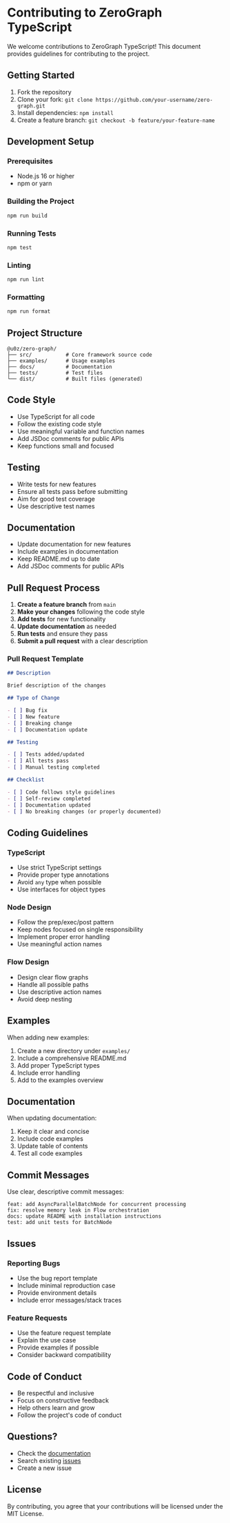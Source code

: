 # Contributing to ZeroGraph TypeScript

We welcome contributions to ZeroGraph TypeScript! This document provides guidelines for contributing to the project.

## Getting Started

1. Fork the repository
2. Clone your fork: `git clone https://github.com/your-username/zero-graph.git`
3. Install dependencies: `npm install`
4. Create a feature branch: `git checkout -b feature/your-feature-name`

## Development Setup

### Prerequisites

- Node.js 16 or higher
- npm or yarn

### Building the Project

```bash
npm run build
```

### Running Tests

```bash
npm test
```

### Linting

```bash
npm run lint
```

### Formatting

```bash
npm run format
```

## Project Structure

```
@u0z/zero-graph/
├── src/           # Core framework source code
├── examples/      # Usage examples
├── docs/          # Documentation
├── tests/         # Test files
└── dist/          # Built files (generated)
```

## Code Style

- Use TypeScript for all code
- Follow the existing code style
- Use meaningful variable and function names
- Add JSDoc comments for public APIs
- Keep functions small and focused

## Testing

- Write tests for new features
- Ensure all tests pass before submitting
- Aim for good test coverage
- Use descriptive test names

## Documentation

- Update documentation for new features
- Include examples in documentation
- Keep README.md up to date
- Add JSDoc comments for public APIs

## Pull Request Process

1. **Create a feature branch** from `main`
2. **Make your changes** following the code style
3. **Add tests** for new functionality
4. **Update documentation** as needed
5. **Run tests** and ensure they pass
6. **Submit a pull request** with a clear description

### Pull Request Template

```markdown
## Description

Brief description of the changes

## Type of Change

- [ ] Bug fix
- [ ] New feature
- [ ] Breaking change
- [ ] Documentation update

## Testing

- [ ] Tests added/updated
- [ ] All tests pass
- [ ] Manual testing completed

## Checklist

- [ ] Code follows style guidelines
- [ ] Self-review completed
- [ ] Documentation updated
- [ ] No breaking changes (or properly documented)
```

## Coding Guidelines

### TypeScript

- Use strict TypeScript settings
- Provide proper type annotations
- Avoid `any` type when possible
- Use interfaces for object types

### Node Design

- Follow the prep/exec/post pattern
- Keep nodes focused on single responsibility
- Implement proper error handling
- Use meaningful action names

### Flow Design

- Design clear flow graphs
- Handle all possible paths
- Use descriptive action names
- Avoid deep nesting

## Examples

When adding new examples:

1. Create a new directory under `examples/`
2. Include a comprehensive README.md
3. Add proper TypeScript types
4. Include error handling
5. Add to the examples overview

## Documentation

When updating documentation:

1. Keep it clear and concise
2. Include code examples
3. Update table of contents
4. Test all code examples

## Commit Messages

Use clear, descriptive commit messages:

```
feat: add AsyncParallelBatchNode for concurrent processing
fix: resolve memory leak in Flow orchestration
docs: update README with installation instructions
test: add unit tests for BatchNode
```

## Issues

### Reporting Bugs

- Use the bug report template
- Include minimal reproduction case
- Provide environment details
- Include error messages/stack traces

### Feature Requests

- Use the feature request template
- Explain the use case
- Provide examples if possible
- Consider backward compatibility

## Code of Conduct

- Be respectful and inclusive
- Focus on constructive feedback
- Help others learn and grow
- Follow the project's code of conduct

## Questions?

- Check the [documentation](./docs/)
- Search existing [issues](https://github.com/u-0-z/zero-graph/issues)
- Create a new issue

## License

By contributing, you agree that your contributions will be licensed under the MIT License.
